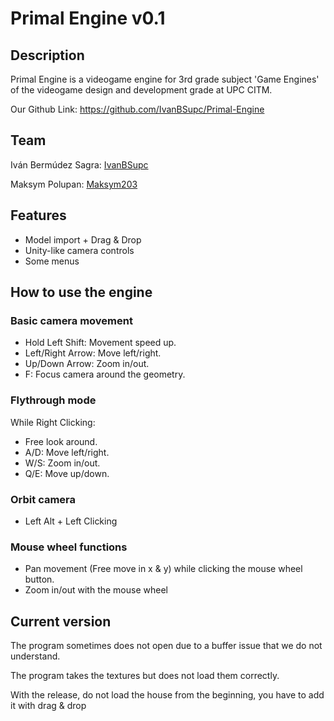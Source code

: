 # Primal Engine v0.1

## Description
Primal Engine is a videogame engine for 3rd grade subject 'Game Engines' of the videogame design and development grade at UPC CITM.

Our Github Link: https://github.com/IvanBSupc/Primal-Engine

## Team
Iván Bermúdez Sagra: [IvanBSupc](https://github.com/IvanBSupc)

Maksym Polupan: [Maksym203](https://github.com/Maksym203)

## Features
* Model import + Drag & Drop
* Unity-like camera controls
* Some menus

## How to use the engine
### Basic camera movement
* Hold Left Shift: Movement speed up.
* Left/Right Arrow: Move left/right.
* Up/Down Arrow: Zoom in/out.
* F: Focus camera around the geometry.

### Flythrough mode
While Right Clicking:
* Free look around.
* A/D: Move left/right.
* W/S: Zoom in/out.
* Q/E: Move up/down.

### Orbit camera
* Left Alt + Left Clicking

### Mouse wheel functions
* Pan movement (Free move in x & y) while clicking the mouse wheel button.
* Zoom in/out with the mouse wheel

## Current version
The program sometimes does not open due to a buffer issue that we do not understand.

The program takes the textures but does not load them correctly.

With the release, do not load the house from the beginning, you have to add it with drag & drop
